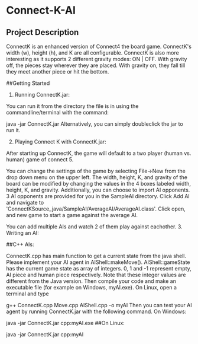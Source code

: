 # Connect-K-AI

## Project Description

ConnectK is an enhanced version of Connect4 the board game. ConnectK's width (w), height (h), and K are all configurable. ConnectK is also more interesting as it supports 2 different gravity modes: ON | OFF. With gravity off, the pieces stay wherever they are placed. With gravity on, they fall till they meet another piece or hit the bottom.

##Getting Started

1. Running ConnectK.jar:

You can run it from the directory the file is in using the commandline/terminal with the command:

java -jar ConnectK.jar
Alternatively, you can simply doubleclick the jar to run it.

2. Playing Connect K with ConnectK.jar:

After starting up ConnectK, the game will default to a two player (human vs. human) game of connect 5.

You can change the settings of the game by selecting File->New from the drop down menu on the upper left. The width, height, K, and gravity of the board can be modified by changing the values in the 4 boxes labeled width, height, K, and gravity.
Additionally, you can choose to import AI opponents. 3 AI opponents are provided for you in the SampleAI directory. Click Add AI and navigate to 'ConnectKSource_java/SampleAI/AverageAI/AverageAI.class'. Click open, and new game to start a game against the average AI.

You can add multiple AIs and watch 2 of them play against eachother.
3. Writing an AI:

##C++ AIs:

ConnectK.cpp has main function to get a current state from the java shell. Please implement your AI agent in AIShell::makeMove(). AIShell::gameState has the current game state as array of integers. 0, 1 and -1 represent empty, AI piece and human piece respectively. Note that these integer values are different from the Java version.
Then compile your code and make an executable file (for example on Windows, myAI.exe). On Linux, open a terminal and type

g++ ConnectK.cpp Move.cpp AIShell.cpp -o myAI
Then you can test your AI agent by running ConnectK.jar with the following command. On Windows:

java -jar ConnectK.jar cpp:myAI.exe
##On Linux:

java -jar ConnectK.jar cpp:myAI
